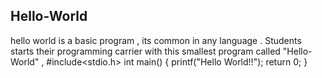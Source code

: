 ## Hello-World
hello world is a basic program , its common in any language . Students  starts their programming carrier with this smallest program called "Hello-World" ,
#include<stdio.h>
int main()
{
  printf("Hello World!!");
  return 0;
}
